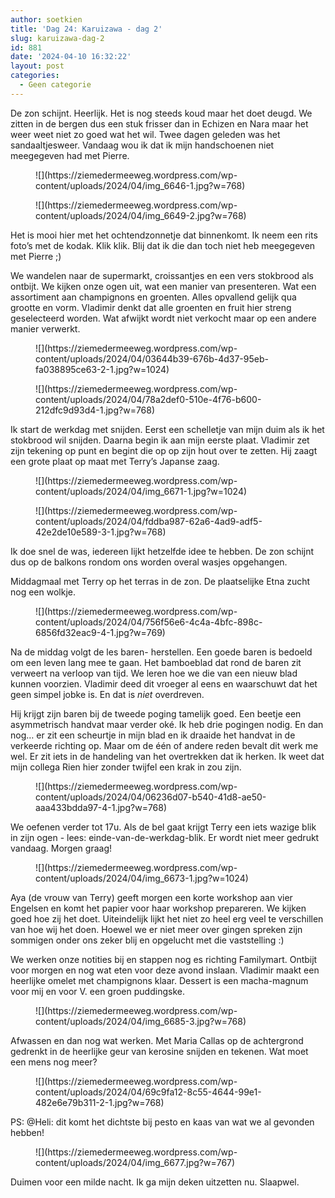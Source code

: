 ```yaml
---
author: soetkien
title: 'Dag 24: Karuizawa - dag 2'
slug: karuizawa-dag-2
id: 881
date: '2024-04-10 16:32:22'
layout: post
categories:
  - Geen categorie
---
```


De zon schijnt. Heerlijk. Het is nog steeds koud maar het doet deugd. We zitten in de bergen dus een stuk frisser dan in Echizen en Nara maar het weer weet niet zo goed wat het wil. Twee dagen geleden was het sandaaltjesweer. Vandaag wou ik dat ik mijn handschoenen niet meegegeven had met Pierre.

<figure class="wp-block-image size-large">![](https://ziemedermeeweg.wordpress.com/wp-content/uploads/2024/04/img_6646-1.jpg?w=768)</figure>

<figure class="wp-block-image size-large">![](https://ziemedermeeweg.wordpress.com/wp-content/uploads/2024/04/img_6649-2.jpg?w=768)</figure>

Het is mooi hier met het ochtendzonnetje dat binnenkomt. Ik neem een rits foto’s met de kodak. Klik klik. Blij dat ik die dan toch niet heb meegegeven met Pierre ;)

We wandelen naar de supermarkt, croissantjes en een vers stokbrood als ontbijt. We kijken onze ogen uit, wat een manier van presenteren. Wat een assortiment aan champignons en groenten. Alles opvallend gelijk qua grootte en vorm. Vladimir denkt dat alle groenten en fruit hier streng geselecteerd worden. Wat afwijkt wordt niet verkocht maar op een andere manier verwerkt.

<figure class="wp-block-image size-large">![](https://ziemedermeeweg.wordpress.com/wp-content/uploads/2024/04/03644b39-676b-4d37-95eb-fa038895ce63-2-1.jpg?w=1024)</figure>

<figure class="wp-block-image size-large">![](https://ziemedermeeweg.wordpress.com/wp-content/uploads/2024/04/78a2def0-510e-4f76-b600-212dfc9d93d4-1.jpg?w=768)</figure>

Ik start de werkdag met snijden. Eerst een schelletje van mijn duim als ik het stokbrood wil snijden. Daarna begin ik aan mijn eerste plaat. Vladimir zet zijn tekening op punt en begint die op op zijn hout over te zetten. Hij zaagt een grote plaat op maat met Terry’s Japanse zaag.

<figure class="wp-block-image size-large">![](https://ziemedermeeweg.wordpress.com/wp-content/uploads/2024/04/img_6671-1.jpg?w=1024)</figure>

<figure class="wp-block-image size-large">![](https://ziemedermeeweg.wordpress.com/wp-content/uploads/2024/04/fddba987-62a6-4ad9-adf5-42e2de10e589-3-1.jpg?w=768)</figure>

Ik doe snel de was, iedereen lijkt hetzelfde idee te hebben. De zon schijnt dus op de balkons rondom ons worden overal wasjes opgehangen.

Middagmaal met Terry op het terras in de zon. De plaatselijke Etna zucht nog een wolkje.

<figure class="wp-block-image size-large">![](https://ziemedermeeweg.wordpress.com/wp-content/uploads/2024/04/756f56e6-4c4a-4bfc-898c-6856fd32eac9-4-1.jpg?w=769)</figure>

Na de middag volgt de les baren- herstellen. Een goede baren is bedoeld om een leven lang mee te gaan. Het bamboeblad dat rond de baren zit verweert na verloop van tijd. We leren hoe we die van een nieuw blad kunnen voorzien. Vladimir deed dit vroeger al eens en waarschuwt dat het geen simpel jobke is. En dat is _niet_ overdreven.

Hij krijgt zijn baren bij de tweede poging tamelijk goed. Een beetje een asymmetrisch handvat maar verder oké. Ik heb drie pogingen nodig. En dan nog… er zit een scheurtje in mijn blad en ik draaide het handvat in de verkeerde richting op. Maar om de één of andere reden bevalt dit werk me wel. Er zit iets in de handeling van het overtrekken dat ik herken. Ik weet dat mijn collega Rien hier zonder twijfel een krak in zou zijn.

<figure class="wp-block-image size-large">![](https://ziemedermeeweg.wordpress.com/wp-content/uploads/2024/04/06236d07-b540-41d8-ae50-aaa433bdda97-4-1.jpg?w=768)</figure>

We oefenen verder tot 17u. Als de bel gaat krijgt Terry een iets wazige blik in zijn ogen - lees: einde-van-de-werkdag-blik. Er wordt niet meer gedrukt vandaag. Morgen graag!

<figure class="wp-block-image size-large">![](https://ziemedermeeweg.wordpress.com/wp-content/uploads/2024/04/img_6673-1.jpg?w=1024)</figure>

Aya (de vrouw van Terry) geeft morgen een korte workshop aan vier Engelsen en komt het papier voor haar workshop prepareren. We kijken goed hoe zij het doet. Uiteindelijk lijkt het niet zo heel erg veel te verschillen van hoe wij het doen. Hoewel we er niet meer over gingen spreken zijn sommigen onder ons zeker blij en opgelucht met die vaststelling :)

We werken onze notities bij en stappen nog es richting Familymart. Ontbijt voor morgen en nog wat eten voor deze avond inslaan. Vladimir maakt een heerlijke omelet met champignons klaar. Dessert is een macha-magnum voor mij en voor V. een groen puddingske.

<figure class="wp-block-image size-large">![](https://ziemedermeeweg.wordpress.com/wp-content/uploads/2024/04/img_6685-3.jpg?w=768)</figure>

Afwassen en dan nog wat werken. Met Maria Callas op de achtergrond gedrenkt in de heerlijke geur van kerosine snijden en tekenen. Wat moet een mens nog meer?

<figure class="wp-block-image size-large">![](https://ziemedermeeweg.wordpress.com/wp-content/uploads/2024/04/69c9fa12-8c55-4644-99e1-482e6e79b311-2-1.jpg?w=768)</figure>

PS: @Heli: dit komt het dichtste bij pesto en kaas van wat we al gevonden hebben!

<figure class="wp-block-image size-large">![](https://ziemedermeeweg.wordpress.com/wp-content/uploads/2024/04/img_6677.jpg?w=767)</figure>

Duimen voor een milde nacht. Ik ga mijn deken uitzetten nu. Slaapwel.